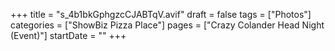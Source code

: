 +++
title = "s_4b1bkGphgzcCJABTqV.avif"
draft = false
tags = ["Photos"]
categories = ["ShowBiz Pizza Place"]
pages = ["Crazy Colander Head Night (Event)"]
startDate = ""
+++
